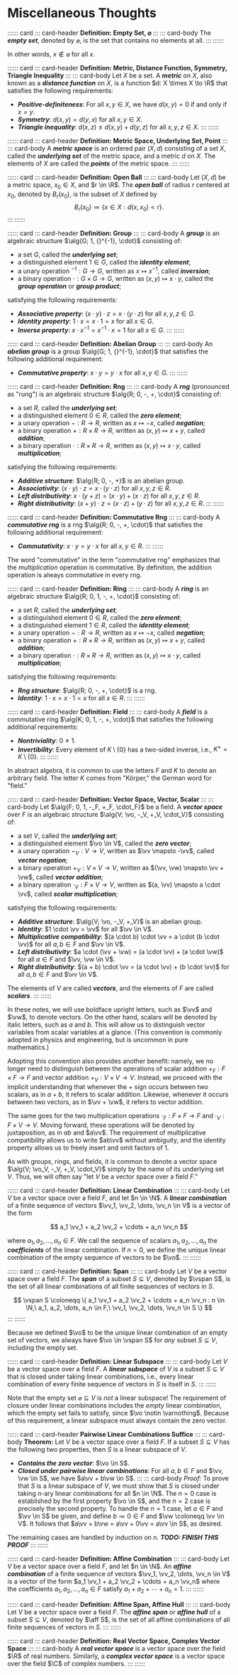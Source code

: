 <h1 class="page-title">Miscellaneous Thoughts</h1>

:::::: card
::: card-header
**Definition: Empty Set, $\varnothing$**
:::
::: card-body
The ___empty set___, denoted by $\varnothing$, is the set that contains no elements at all.
:::
::::::

In other words, $x \notin \varnothing$ for all $x$.

:::::: card
::: card-header
**Definition: Metric, Distance Function, Symmetry, Triangle Inequality**
:::
::: card-body
Let $X$ be a set. A ___metric___ on $X$, also known as a ___distance function___ on $X$, is a function $d: X \times X \to \R$ that satisfies the following requirements:

 * ___Positive-definiteness___: For all $x, y \in X$, we have $d(x, y) = 0$ if and only if $x = y$.
 * ___Symmetry___: $d(x, y) = d(y, x)$ for all $x, y \in X$.
 * ___Triangle inequality___: $d(x, z) \le d(x, y) + d(y, z)$ for all $x, y, z \in X$.
:::
::::::

:::::: card
::: card-header
**Definition: Metric Space, Underlying Set, Point**
:::
::: card-body
A ___metric space___ is an ordered pair $(X, d)$ consisting of a set $X$, called the ___underlying set___ of the metric space, and a metric $d$ on $X$. The elements of $X$ are called the ___points___ of the metric space.
:::
::::::

:::::: card
::: card-header
**Definition: Open Ball**
:::
::: card-body
Let $(X, d)$ be a metric space, $x_0 \in X$, and $r \in \R$. The ___open ball___ of radius $r$ centered at $x_0$, denoted by $B_r(x_0)$, is the subset of $X$ defined by
$$ B_r(x_0) \coloneqq \{ x \in X : d(x, x_0) < r \}. $$
:::
::::::


:::::: card
::: card-header
**Definition: Group**
:::
::: card-body
A ___group___ is an algebraic structure $\alg{G; 1, {}^{-1}, \cdot}$ consisting of:

 * a set $G$, called the ___underlying set___;
 * a distinguished element $1 \in G$, called the ___identity element___;
 * a unary operation ${}^{-1}: G \to G$, written as $x \mapsto x^{-1}$, called ___inversion___;
 * a binary operation $\cdot : G \times G \to G$, written as $(x, y) \mapsto x \cdot y$, called the ___group operation___ or ___group product___;

satisfying the following requirements:

 * ___Associative property___: $(x \cdot y) \cdot z = x \cdot (y \cdot z)$ for all $x, y, z \in G$.
 * ___Identity property___: $1 \cdot x = x \cdot 1 = x$ for all $x \in G$.
 * ___Inverse property___: $x \cdot x^{-1} = x^{-1} \cdot x = 1$ for all $x \in G$.
:::
::::::


:::::: card
::: card-header
**Definition: Abelian Group**
:::
::: card-body
An ___abelian group___ is a group $\alg{G; 1, {}^{-1}, \cdot}$ that satisfies the following additional requirement:

 * ___Commutative property___: $x \cdot y = y \cdot x$ for all $x, y \in G$.
:::
::::::


:::::: card
::: card-header
**Definition: Rng**
:::
::: card-body
A ___rng___ (pronounced as "rung") is an algebraic structure $\alg{R; 0, -, +, \cdot}$ consisting of:

 * a set $R$, called the ___underlying set___;
 * a distinguished element $0 \in R$, called the ___zero element___;
 * a unary operation $-: R \to R$, written as $x \mapsto -x$, called ___negation___;
 * a binary operation $+: R \times R \to R$, written as $(x, y) \mapsto x + y$, called ___addition___;
 * a binary operation $\cdot: R \times R \to R$, written as $(x, y) \mapsto x \cdot y$, called ___multiplication___;

satisfying the following requirements:

 * ___Additive structure___: $\alg{R; 0, -, +}$ is an abelian group.
 * ___Associativity___: $(x \cdot y) \cdot z = x \cdot (y \cdot z)$ for all $x, y, z \in R$.
 * ___Left distributivity___: $x \cdot (y + z) = (x \cdot y) + (x \cdot z)$ for all $x, y, z \in R$.
 * ___Right distributivity___: $(x + y) \cdot z = (x \cdot z) + (y \cdot z)$ for all $x, y, z \in R$.
:::
::::::


:::::: card
::: card-header
**Definition: Commutative Rng**
:::
::: card-body
A ___commutative rng___ is a rng $\alg{R; 0, -, +, \cdot}$ that satisfies the following additional requirement:

* ___Commutativity___: $x \cdot y = y \cdot x$ for all $x, y \in R$.
:::
::::::

The word "commutative" in the term "commutative rng" emphasizes that the *multiplication* operation is commutative. By definition, the addition operation is always commutative in every rng.


:::::: card
::: card-header
**Definition: Ring**
:::
::: card-body
A ___ring___ is an algebraic structure $\alg{R; 0, 1, -, +, \cdot}$ consisting of:

 * a set $R$, called the ___underlying set___;
 * a distinguished element $0 \in R$, called the ___zero element___;
 * a distinguished element $1 \in R$, called the ___identity element___;
 * a unary operation $-: R \to R$, written as $x \mapsto -x$, called ___negation___;
 * a binary operation $+: R \times R \to R$, written as $(x, y) \mapsto x + y$, called ___addition___;
 * a binary operation $\cdot: R \times R \to R$, written as $(x, y) \mapsto x \cdot y$, called ___multiplication___;

satisfying the following requirements:

 * ___Rng structure___: $\alg{R; 0, -, +, \cdot}$ is a rng.
 * ___Identity___: $1 \cdot x = x \cdot 1 = x$ for all $x \in R$.
:::
::::::


:::::: card
::: card-header
**Definition: Field**
:::
::: card-body
A ___field___ is a commutative ring $\alg{K; 0, 1, -, +, \cdot}$ that satisfies the following additional requirements:

 * ___Nontriviality___: $0 \ne 1$.
 * ___Invertibility___: Every element of $K \setminus \{0\}$ has a two-sided inverse, i.e., $K^\times = K \setminus \{0\}$.
:::
::::::

In abstract algebra, it is common to use the letters $F$ and $K$ to denote an arbitrary field. The letter $K$ comes from "Körper," the German word for "field."


:::::: card
::: card-header
**Definition: Vector Space, Vector, Scalar**
:::
::: card-body
Let $\alg{F; 0, 1, -_F, +_F, \cdot_F}$ be a field. A ___vector space___ over $F$ is an algebraic structure $\alg{V; \vo, -_V, +_V, \cdot_V}$ consisting of:

 * a set $V$, called the ___underlying set___;
 * a distinguished element $\vo \in V$, called the ___zero vector___;
 * a unary operation $-_V: V \to V$, written as $\vv \mapsto -\vv$, called ___vector negation___;
 * a binary operation $+_V: V \times V \to V$, written as $(\vv, \vw) \mapsto \vv + \vw$, called ___vector addition___;
 * a binary operation $\cdot_V: F \times V \to V$, written as $(a, \vv) \mapsto a \cdot \vv$, called ___scalar multiplication___;

satisfying the following requirements:

 * ___Additive structure___: $\alg{V; \vo, -_V, +_V}$ is an abelian group.
 * ___Identity___: $1 \cdot \vv = \vv$ for all $\vv \in V$.
 * ___Multiplicative compatibility___: $(a \cdot b) \cdot \vv = a \cdot (b \cdot \vv)$ for all $a, b \in F$ and $\vv \in V$.
 * ___Left distributivity___: $a \cdot (\vv + \vw) = (a \cdot \vv) + (a \cdot \vw)$ for all $a \in F$ and $\vv, \vw \in V$.
 * ___Right distributivity___: $(a + b) \cdot \vv = (a \cdot \vv) + (b \cdot \vv)$ for all $a, b \in F$ and $\vv \in V$.

The elements of $V$ are called ___vectors___, and the elements of $F$ are called ___scalars___.
:::
::::::

In these notes, we will use boldface upright letters, such as $\vv$ and $\vw$, to denote vectors. On the other hand, scalars will be denoted by italic letters, such as $a$ and $b$. This will allow us to distinguish vector variables from scalar variables at a glance. (This convention is commonly adopted in physics and engineering, but is uncommon in pure mathematics.)

Adopting this convention also provides another benefit: namely, we no longer need to distinguish between the operations of scalar addition $+_F: F \times F \to F$ and vector addition $+_V: V \times V \to V$. Instead, we proceed with the implicit understanding that whenever the $+$ sign occurs between two scalars, as in $a + b$, it refers to scalar addition. Likewise, whenever it occurs between two vectors, as in $\vv + \vw$, it refers to vector addition.

The same goes for the two multiplication operations $\cdot_F: F \times F \to F$ and $\cdot_V: F \times V \to V$. Moving forward, these operations will be denoted by juxtaposition, as in $ab$ and $a\vv$. The requirement of multiplicative compatibility allows us to write $ab\vv$ without ambiguity, and the identity property allows us to freely insert and omit factors of $1$.

As with groups, rings, and fields, it is common to denote a vector space $\alg{V; \vo_V, -_V, +_V, \cdot_V}$ simply by the name of its underlying set $V$. Thus, we will often say "let $V$ be a vector space over a field $F$."


:::::: card
::: card-header
**Definition: Linear Combination**
:::
::: card-body
Let $V$ be a vector space over a field $F$, and let $n \in \N$. A ___linear combination___ of a finite sequence of vectors $\vv_1, \vv_2, \dots, \vv_n \in V$ is a vector of the form

$$ a_1 \vv_1 + a_2 \vv_2 + \cdots + a_n \vv_n $$

where $a_1, a_2, \dots, a_n \in F$. We call the sequence of scalars $a_1, a_2, \dots, a_n$ the ___coefficients___ of the linear combination. If $n = 0$, we define the unique linear combination of the empty sequence of vectors to be $\vo$.
:::
::::::


:::::: card
::: card-header
**Definition: Span**
:::
::: card-body
Let $V$ be a vector space over a field $F$. The ___span___ of a subset $S \subseteq V$, denoted by $\vspan S$, is the set of all linear combinations of all finite sequences of vectors in $S$.

$$ \vspan S \coloneqq \{ a_1 \vv_1 + a_2 \vv_2 + \cdots + a_n \vv_n : n \in \N,\ a_1, a_2, \dots, a_n \in F,\ \vv_1, \vv_2, \dots, \vv_n \in S \} $$
:::
::::::

Because we defined $\vo$ to be the unique linear combination of an empty set of vectors, we always have $\vo \in \vspan S$ for *any* subset $S \subseteq V$, including the empty set.


:::::: card
::: card-header
**Definition: Linear Subspace**
:::
::: card-body
Let $V$ be a vector space over a field $F$. A ___linear subspace___ of $V$ is a subset $S \subseteq V$ that is closed under taking linear combinations, i.e., every linear combination of every finite sequence of vectors in $S$ is itself in $S$.
:::
::::::

Note that the empty set $\varnothing \subseteq V$ is *not* a linear subspace! The requirement of closure under linear combinations includes the *empty* linear combination, which the empty set fails to satisfy, since $\vo \notin \varnothing$. Because of this requirement, a linear subspace must always contain the zero vector.


:::::: card
::: card-header
**Pairwise Linear Combinations Suffice**
:::
::: card-body
**Theorem:** Let $V$ be a vector space over a field $F$. If a subset $S \subseteq V$ has the following two properties, then $S$ is a linear subspace of $V$.

 * ___Contains the zero vector___: $\vo \in S$.
 * ___Closed under pairwise linear combinations___: For all $a, b \in F$ and $\vv, \vw \in S$, we have $a\vv + b\vw \in S$.
:::
::: card-body
*Proof:* To prove that $S$ is a linear subspace of $V$, we must show that $S$ is closed under taking $n$-ary linear combinations for all $n \in \N$. The $n = 0$ case is established by the first property $\vo \in S$, and the $n = 2$ case is precisely the second property. To handle the $n = 1$ case, let $a \in F$ and $\vv \in S$ be given, and define $b \coloneqq 0 \in F$ and $\vw \coloneqq \vv \in V$. It follows that $a\vv + b\vw = a\vv + 0\vv = a\vv \in S$, as desired.

The remaining cases are handled by induction on $n$. ***TODO: FINISH THIS PROOF***
:::
::::::


:::::: card
::: card-header
**Definition: Affine Combination**
:::
::: card-body
Let $V$ be a vector space over a field $F$, and let $n \in \N$. An ___affine combination___ of a finite sequence of vectors $\vv_1, \vv_2, \dots, \vv_n \in V$ is a vector of the form $a_1 \vv_1 + a_2 \vv_2 + \cdots + a_n \vv_n$ where the coefficients $a_1, a_2, \dots, a_n \in F$ satisfy $a_1 + a_2 + \cdots + a_n = 1$.
:::
::::::


:::::: card
::: card-header
**Definition: Affine Span, Affine Hull**
:::
::: card-body
Let $V$ be a vector space over a field $F$. The ___affine span___ or ___affine hull___ of a subset $S \subseteq V$, denoted by $\aff S$, is the set of all affine combinations of all finite sequences of vectors in $S$.
:::
::::::


:::::: card
::: card-header
**Definition: Real Vector Space, Complex Vector Space**
:::
::: card-body
A ___real vector space___ is a vector space over the field $\R$ of real numbers. Similarly, a ___complex vector space___ is a vector space over the field $\C$ of complex numbers.
:::
::::::
